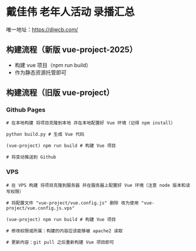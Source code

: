 # 戴佳伟 老年人活动 录播汇总

唯一地址：https://djwcb.com/

## 构建流程（新版 vue-project-2025）
- 构建 vue 项目（npm run build）
- 作为静态资源托管即可

## 构建流程（旧版 vue-project）

### Github Pages
```
# 在本地构建 将项目克隆到本地 并在本地配置好 Vue 环境（记得 npm install）

python build.py # 生成 Vue 代码

(vue-project) npm run build # 构建 Vue 项目

# 将变动推送到 Github
```

### VPS
```
# 在 VPS 构建 将项目克隆到服务器 并在服务器上配置好 Vue 环境（注意 node 版本和读写权限）

# 将配置文件 "vue-project/vue.config.js" 删除 改为使用 "vue-project/vue.config.js.vps"

(vue-project) npm run build # 构建 Vue 项目

# 修改权限或所属：构建的内容应该能够被 apache2 读取

# 更新内容：git pull 之后重新构建 Vue 项目即可
```
